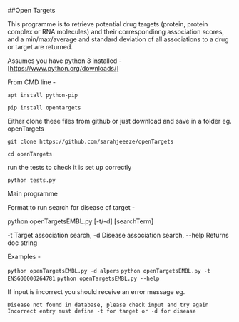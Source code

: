 ##Open Targets 

This programme is to retrieve potential drug targets (protein, protein complex or RNA molecules)
and their correspondinng association scores, and a min/max/average and standard deviation of all associations to a drug or target are returned.




Assumes you have python 3 installed - [https://www.python.org/downloads/]


From CMD line - 

```apt install python-pip```

```pip install opentargets```

Either clone these files from github or just download and save in a folder eg. openTargets 

```git clone https://github.com/sarahjeeeze/openTargets```

```cd openTargets```

run the tests to check it is set up correctly

```python tests.py```

Main programme 


Format to run search for disease of target - 

python openTargetsEMBL.py [-t/-d] [searchTerm]

-t     Target association search,
-d     Disease association search,
--help Returns doc string

Examples - 

```python openTargetsEMBL.py -d alpers```
```python openTargetsEMBL.py -t ENSG00000264781```
```python openTargetsEMBL.py --help```

If input is incorrect you should receive an error message eg.

```Disease not found in database, please check input and try again```
```Incorrect entry must define -t for target or -d for disease```





